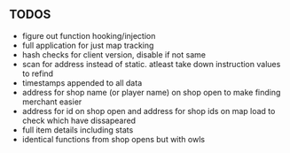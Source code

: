 ## TODOS
* figure out function hooking/injection
* full application for just map tracking
* hash checks for client version, disable if not same
* scan for address instead of static. atleast take down instruction values to refind
* timestamps appended to all data
* address for shop name (or player name) on shop open to make finding merchant easier
* address for id on shop open and address for shop ids on map load to check which have dissapeared
* full item details including stats
* identical functions from shop opens but with owls
